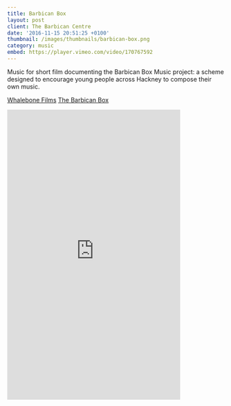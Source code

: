 ```yaml
---
title: Barbican Box
layout: post
client: The Barbican Centre
date: '2016-11-15 20:51:25 +0100'
thumbnail: /images/thumbnails/barbican-box.png
category: music
embed: https://player.vimeo.com/video/170767592
---
```


Music for short film documenting the Barbican Box Music project: a scheme designed to encourage young people across Hackney to compose their own music.

[Whalebone Films](www.whalebonefilms.com)
[The Barbican Box](http://www.barbicanbox.org.uk/)

<div id="bc"><iframe style="border: 0; width: 400px; height: 671px;" src="https://bandcamp.com/EmbeddedPlayer/album=1646845680/size=large/bgcol=ffffff/linkcol=333333/transparent=true/" seamless><a href="http://skillbard.bandcamp.com/album/barbican-box-2-ost">Barbican Box 2 OST by Skillbard</a></iframe></div>
